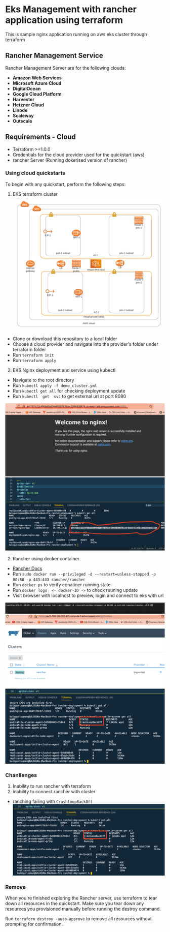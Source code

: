 # Eks Management with rancher application using terraform

This is sample nginx application running on aws eks cluster through terraform

## Rancher Management Service

Rancher Management Server are for the following clouds:

- **Amazon Web Services**
- **Microsoft Azure Cloud**
- **DigitalOcean**
- **Google Cloud Platform**
- **Harvester**
- **Hetzner Cloud**
- **Linode**
- **Scaleway**
- **Outscale**

## Requirements - Cloud

- Terraform >=1.0.0
- Credentials for the cloud provider used for the quickstart (aws)
- rancher Server (Running dokerised version of rancher)

### Using cloud quickstarts

To begin with any quickstart, perform the following steps:

1. EKS terraform cluster
![](./assets/architecture.png)

- Clone or download this repository to a local folder
- Choose a cloud provider and navigate into the provider's folder under terraform folder
- Run `terraform init`
- Run `terraform apply`

2. EKS Nginx deployment and service using kubectl

- Navigate to the root directory
- Run `kubectl apply -f demo_cluster.yml`
- Run `kubectl get all` for checking deployment update
- Run `kubectl  get  svc` to get external url at port 8080

![](./assets/ngnix_url.png)
![](./assets/service_response.png)

2. Rancher using docker container

- [Rancher Docs](https://rancher.com/docs/)
- Run `sudo docker run --privileged -d --restart=unless-stopped -p 80:80 -p 443:443 rancher/rancher`
- Run `docker ps` to verify conatiner running state
- Run `docker logs  <- docker-ID ->` to check ruuning update
- Visit browser with localhost to preview, login and connect to eks with url

![](./assets/rancher_docker.png)
![](./assets/rancher_dashboard.png)
![](./assets/rancher_crash.png)

### Chanllenges

1. Inability to run rancher with terraform
2. inability to connect rancher with cluster

- ranching failing with `CrashloopBackOff`
  ![](./assets/rancher_crash.png)

### Remove

When you're finished exploring the Rancher server, use terraform to tear down all resources in the quickstart.
Make sure you tear down any resources you provisioned manually before running the destroy command.

Run `terraform destroy -auto-approve` to remove all resources without prompting for confirmation.
